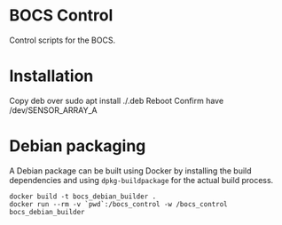# BOCS Control
Control scripts for the BOCS.

# Installation

Copy deb over
sudo apt install ./<version>.deb
Reboot
Confirm have /dev/SENSOR_ARRAY_A

# Debian packaging
A Debian package can be built using Docker by installing the build dependencies and using `dpkg-buildpackage` for the actual build process.

```
docker build -t bocs_debian_builder .
docker run --rm -v `pwd`:/bocs_control -w /bocs_control bocs_debian_builder
```
